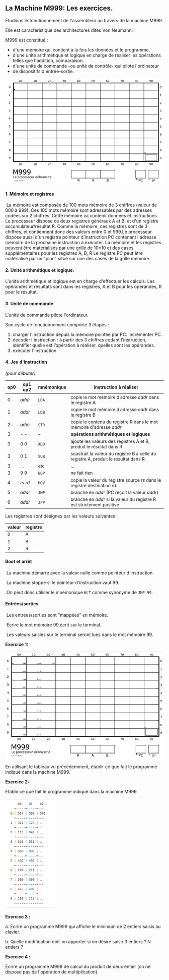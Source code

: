 ## La Machine M999: Les exercices. 

Étudions le fonctionnement de l'assembleur au travers de la machine M999. 

Elle est caractéristique des architectures dites Von Neumann. 

M999 est constitué : 

- d'une mémoire qui contient à la fois les données et le programme,
- d'une unité arithmétique et logique en charge de réaliser les opérations telles que l'addition, comparaison.
- d'une unité de commande -ou unité de contrôle- qui pilote l'ordinateur
- de dispositifs d'entrée-sortie.

![](/ArchitectureMaterielle/IMG/M999.JPG)

#### 1. Mémoire et registres

​	La mémoire est composée de 100 mots mémoire de 3 chiffres (valeur de 000 à 999). Ces 100 mots mémoire sont adressables par des adresses codées sur 2 chiffres. Cette mémoire va contenir données et instructions. Le processeur dispose de deux registres généraux A et B, et d'un registre accumulateur/résultat R. Comme la mémoire, ces registres sont de 3 chiffres, et contiennent donc des valeurs entre 0 et 999.Le processeur dispose aussi d'un registre pointeur d'instruction PC contenant l'adresse mémoire de la prochaine instruction à exécuter. La mémoire et les registres peuvent être matérialisés par une grille de 10*10 et des cases supplémentaires pour les registres A, B, R.Le registre PC peut être matérialisé par un "pion" situé sur une des cases de la grille mémoire.

#### 2. Unité arithmétique et logique. 

L'unité arithmétique et logique est en charge d'effectuer les calculs. Les opérandes et résultats sont dans les registres, A et B pour les opérandes, R pour le résultat.

#### 3. Unité de commande. 

L'unité de commande pilote l'ordinateur.

Son cycle de fonctionnement comporte 3 étapes :

1. charger l'instruction depuis la mémoire pointée par PC. Incrémenter PC.  
2. décoder l'instruction : à partir des 3 chiffres codant l'instruction, identifier quelle est l’opération à réaliser, quelles sont les opérandes.  
3. exécuter l'instruction. 	

#### 4. Jeu d'instruction

*(pour débuter)*

| op0  | op1 op2               | mnémonique | instruction à 			réaliser                           |
| ---- | --------------------- | ---------- | ------------------------------------------------------------ |
| 0    | *addr*                | `LDA`      | copie le mot 			mémoire d’adresse *addr* 			dans le registre A |
| 1    | *addr*                | `LDB`      | copie le mot 			mémoire d’adresse *addr* 			dans le registre B |
| 2    | *addr*                | `STR`      | copie le 			contenu du registre R dans le mot mémoire d'adresse *addr* |
| 3    | - -                   | –          | **opérations 			arithmétiques et logiques**         |
| 3    | 0 0                   | `ADD`      | ajoute les valeurs 			des registres A et B, produit le résultat dans R |
| 3    | 0 1                   | `SUB`      | soustrait la valeur 			du registre B à celle du registre A, produit le résultat dans R |
| 3    | . .                   | etc        | …                                                            |
| 3    | 9 9                   | `NOP`      | ne fait rien                                                 |
| 4    | *rs* 			*rd* | `MOV`      | copie la valeur 			du registre source *rs* 			dans le registre destination *rd*. |
| 5    | *addr*                | `JMP`      | branche en *addr* 			(PC reçoit la valeur *addr*)   |
| 6    | *addr*                | `JPP`      | branche en *addr* 			si la valeur du registre R est strictement positive |

Les registres sont désignés par les valeurs suivantes :

| valeur | registre |
| ------ | -------- |
| 0      | A        |
| 1      | B        |
| 2      | R        |

#### Boot et arrêt

​	La machine démarre avec la valeur nulle comme pointeur d'instruction.

​	La machine stoppe si le pointeur d'instruction vaut 99.

​	On peut donc utiliser le mnémonique `HLT` comme synonyme de `JMP 99`.

#### Entrées/sorties

​	Les entrées/sorties sont "mappées" en mémoire.

​	Écrire le mot mémoire 99 écrit sur le terminal.

​	Les valeurs saisies sur le terminal seront lues dans le mot mémoire 99.


**Exercice 1:**

![](/ArchitectureMaterielle/IMG/M999_exple.jpg)

En utilisant le tableau vu précédemment, établir ce que fait le programme indiqué dans la machine M999.

**Exercice 2:**

 Etablir ce que fait le programme indiqué dans la machine M999.

![](/ArchitectureMaterielle/IMG/img_vn2.png)

**Exercice 3 :** 

a. Écrire un programme M999 qui affiche le minimum de 2 entiers saisis au clavier. 

b. Quelle modification doit-on apporter si on désire saisir 3 entiers ? N entiers ? 



**Exercice 4 :**

 Écrire un programme M999 de calcul du produit de deux entier (on ne dispose pas de l'opération de multiplication). 
